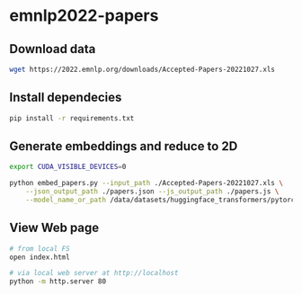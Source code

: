 # emnlp2022-papers

## Download data

```bash
wget https://2022.emnlp.org/downloads/Accepted-Papers-20221027.xls
```

## Install dependecies

```bash
pip install -r requirements.txt
```

## Generate embeddings and reduce to 2D

```bash
export CUDA_VISIBLE_DEVICES=0

python embed_papers.py --input_path ./Accepted-Papers-20221027.xls \
    --json_output_path ./papers.json --js_output_path ./papers.js \
    --model_name_or_path /data/datasets/huggingface_transformers/pytorch/scincl --limit 10
```

## View Web page

```bash
# from local FS
open index.html

# via local web server at http://localhost
python -m http.server 80
```